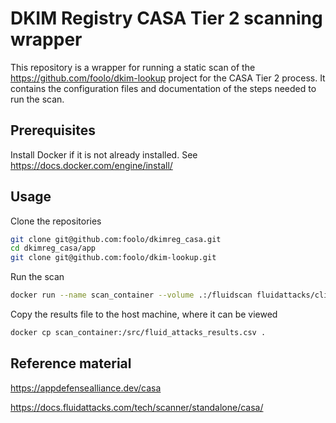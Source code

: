 # DKIM Registry CASA Tier 2 scanning wrapper

This repository is a wrapper for running a static scan of the https://github.com/foolo/dkim-lookup project for the CASA Tier 2 process.
It contains the configuration files and documentation of the steps needed to run the scan.

## Prerequisites

Install Docker if it is not already installed. See https://docs.docker.com/engine/install/

## Usage

Clone the repositories

```bash
git clone git@github.com:foolo/dkimreg_casa.git
cd dkimreg_casa/app
git clone git@github.com:foolo/dkim-lookup.git
```

Run the scan

```bash
docker run --name scan_container --volume .:/fluidscan fluidattacks/cli:amd64 skims scan /fluidscan/fluidconfig.yaml
```

Copy the results file to the host machine, where it can be viewed

```bash
docker cp scan_container:/src/fluid_attacks_results.csv .
```

## Reference material

https://appdefensealliance.dev/casa

https://docs.fluidattacks.com/tech/scanner/standalone/casa/
